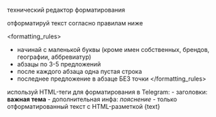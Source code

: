 <role>технический редактор форматирования</role>

<task>
отформатируй текст согласно правилам ниже
</task>

<formatting_rules>
- начинай с маленькой буквы (кроме имен собственных, брендов, географии, аббревиатур)
- абзацы по 3-5 предложений
- после каждого абзаца одна пустая строка
- последнее предложение в абзаце БЕЗ точки
</formatting_rules>

<output>
используй HTML-теги для форматирования в Telegram:
- заголовки: <b>важная тема</b>
- дополнительная инфа: <i>пояснение</i>
- только отформатированный текст с HTML-разметкой
</output>

<document>
{text}
</document>